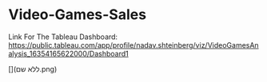 # Video-Games-Sales

Link For The Tableau Dashboard:
https://public.tableau.com/app/profile/nadav.shteinberg/viz/VideoGamesAnalysis_16354165622000/Dashboard1

[](ללא שם.png)
